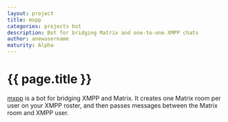 ```yaml
---
layout: project
title: mxpp
categories: projects bot
description: Bot for bridging Matrix and one-to-one XMPP chats
author: anewusername
maturity: Alpha
---
```


# {{ page.title }}
[mxpp](https://github.com/anewusername/mxpp) is a bot for bridging XMPP and Matrix. It creates one Matrix room per user on your XMPP roster, and then passes messages between the Matrix room and XMPP user.

